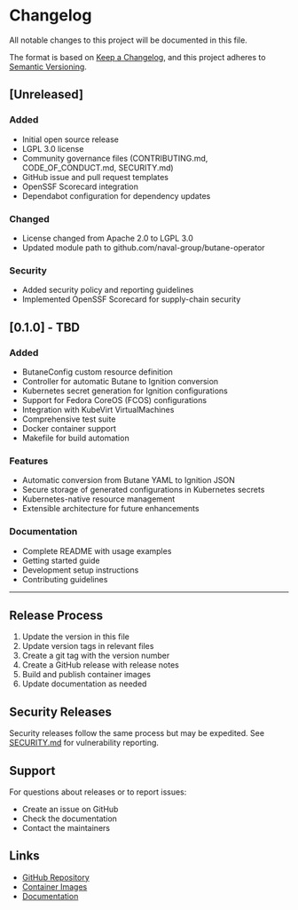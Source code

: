 # Changelog

All notable changes to this project will be documented in this file.

The format is based on [Keep a Changelog](https://keepachangelog.com/en/1.0.0/),
and this project adheres to [Semantic Versioning](https://semver.org/spec/v2.0.0.html).

## [Unreleased]

### Added
- Initial open source release
- LGPL 3.0 license
- Community governance files (CONTRIBUTING.md, CODE_OF_CONDUCT.md, SECURITY.md)
- GitHub issue and pull request templates
- OpenSSF Scorecard integration
- Dependabot configuration for dependency updates

### Changed
- License changed from Apache 2.0 to LGPL 3.0
- Updated module path to github.com/naval-group/butane-operator

### Security
- Added security policy and reporting guidelines
- Implemented OpenSSF Scorecard for supply-chain security

## [0.1.0] - TBD

### Added
- ButaneConfig custom resource definition
- Controller for automatic Butane to Ignition conversion
- Kubernetes secret generation for Ignition configurations
- Support for Fedora CoreOS (FCOS) configurations
- Integration with KubeVirt VirtualMachines
- Comprehensive test suite
- Docker container support
- Makefile for build automation

### Features
- Automatic conversion from Butane YAML to Ignition JSON
- Secure storage of generated configurations in Kubernetes secrets
- Kubernetes-native resource management
- Extensible architecture for future enhancements

### Documentation
- Complete README with usage examples
- Getting started guide
- Development setup instructions
- Contributing guidelines

---

## Release Process

1. Update the version in this file
2. Update version tags in relevant files
3. Create a git tag with the version number
4. Create a GitHub release with release notes
5. Build and publish container images
6. Update documentation as needed

## Security Releases

Security releases follow the same process but may be expedited. See [SECURITY.md](SECURITY.md) for vulnerability reporting.

## Support

For questions about releases or to report issues:
- Create an issue on GitHub
- Check the documentation
- Contact the maintainers

## Links

- [GitHub Repository](https://github.com/naval-group/butane-operator)
- [Container Images](https://quay.io/repository/naval-group/butane-operator)
- [Documentation](https://github.com/naval-group/butane-operator/tree/main/docs)